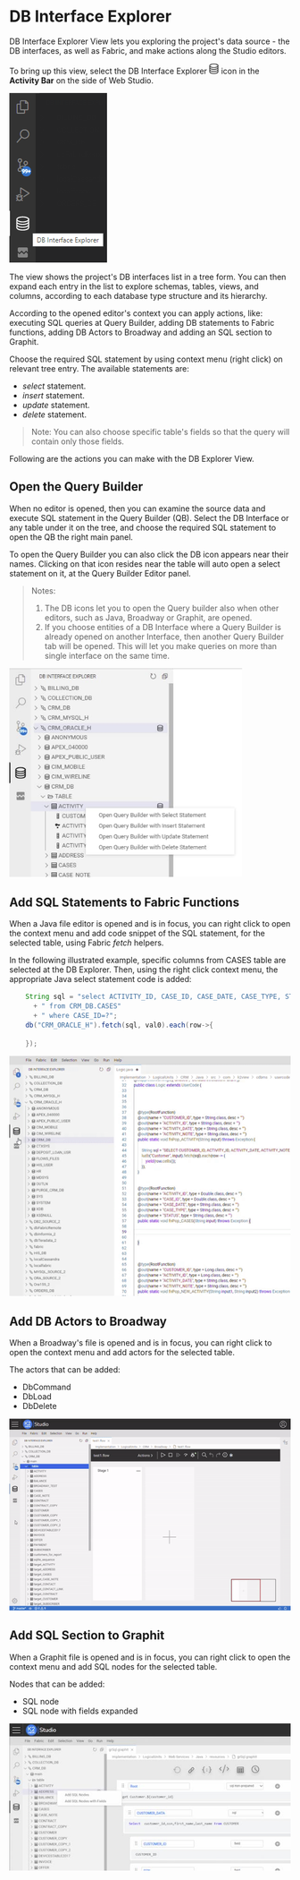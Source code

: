 <web>

# DB Interface Explorer

DB Interface Explorer View lets you exploring the project's data source - the DB interfaces, as well as Fabric, and make actions along the Studio editors. 

To bring up this view, select the DB Interface Explorer <img src="images/web/datasource_explorer.png" style="zoom:67%;" /> icon in the **Activity Bar** on the side of Web Studio.

 ![DB Explorer icon](images/web/25_1_db_exp_view.png)



The view shows the project's DB interfaces list in a tree form. You can then expand each entry in the list to explore schemas, tables, views, and columns, according to each database type structure and its hierarchy.

According to the opened editor's context you can apply actions, like: executing SQL queries at Query Builder, adding DB statements to Fabric functions, adding DB Actors to Broadway and adding an SQL section to Graphit.

Choose the required SQL statement by using context menu (right click) on relevant tree entry. The available statements are:

* *select* statement.
* *insert* statement.
* *update* statement.
* *delete* statement.

> Note: You can also choose specific table's fields so that the query will contain only those fields.



Following are the actions you can make with the DB Explorer View.

## Open the Query Builder

When no editor is opened, then you can examine the source data and execute SQL statement in the Query Builder (QB). Select the DB Interface or any table under it on the tree, and choose the required SQL statement to open the QB the right main panel.

To open the Query Builder you can also click the DB icon appears near their names. Clicking on that icon resides near the table will auto open a select statement on it, at the Query Builder Editor panel.

> Notes:
>
> 1. The DB icons let you to open the Query builder also when other editors, such as Java, Broadway or Graphit, are opened.
> 2. If you choose entities of a DB Interface where a Query Builder is already opened on another Interface, then another Query Builder tab will be opened. This will let you make queries on more than single interface on the same time.



 <img src="images/web/25_2_open_QB.jpg" alt="open QB" style="zoom:80%;" />



## Add SQL Statements to Fabric Functions

When a Java file editor is opened and is in focus, you can right click to open the context menu and add code snippet of the SQL statement, for the selected table, using Fabric *fetch* helpers.

In the following illustrated example, specific columns from CASES table are selected at the DB Explorer. Then, using the right click context menu, the appropriate Java select statement code is added:

```java
    String sql = "select ACTIVITY_ID, CASE_ID, CASE_DATE, CASE_TYPE, STATUS"
      + " from CRM_DB.CASES"
      + " where CASE_ID=?";
	db("CRM_ORACLE_H").fetch(sql, val0).each(row->{
	
	});
```

 ![add db fetch function](images/web/25_3_add_func.gif)



## Add DB Actors to Broadway

When a Broadway's file is opened and is in focus, you can right click to open the context menu and add actors for the selected table.

The actors that can be added:

* DbCommand
* DbLoad
* DbDelete



![add bw actor](images/web/25_4_add_bw_actors.gif)

## Add SQL Section to Graphit

When a Graphit file is opened and is in focus, you can right click to open the context menu and add SQL nodes for the selected table.

Nodes that can be added:

* SQL node
* SQL node with fields expanded

![add bw actor](images/web/25_5_add_graphit.jpg)



</web>

